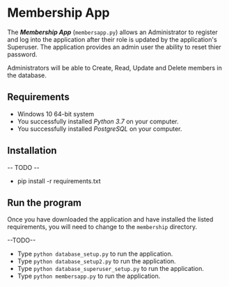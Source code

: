 # Membership App

The _**Membership App**_ (`membersapp.py`) allows an Administrator to register 
and log into the application after their role is updated by the application's Superuser.  The application provides an admin user the ability to reset thier 
password.

Administrators will be able to Create, Read, Update and Delete members in the
database.


## Requirements

* Windows 10 64-bit system
* You successfully installed *Python 3.7*  on your computer.
* You successfully installed *PostgreSQL* on your computer.

## Installation
-- TODO --
* pip install -r requirements.txt 

## Run the program

Once you have downloaded the application and have installed the listed 
requirements, you will need to change to the `membership` directory.

--TODO--

* Type `python database_setup.py` to run the application.
* Type `python database_setup2.py` to run the application.
* Type `python database_superuser_setup.py` to run the application.
* Type `python membersapp.py` to run the application.